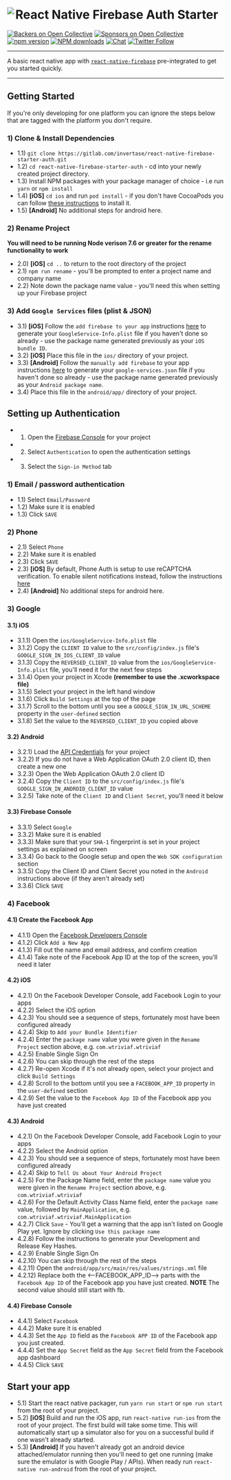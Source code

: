 # React Native Firebase Auth Starter<a href="https://rnfirebase.io"><img align="left" src="http://i.imgur.com/01XQL0x.png"></a>

[![Backers on Open Collective](https://opencollective.com/react-native-firebase/backers/badge.svg)](#backers)
[![Sponsors on Open Collective](https://opencollective.com/react-native-firebase/sponsors/badge.svg)](#sponsors)
[![npm version](https://img.shields.io/npm/v/react-native-firebase.svg?style=flat-square)](https://www.npmjs.com/package/react-native-firebase)
[![NPM downloads](https://img.shields.io/npm/dm/react-native-firebase.svg?style=flat-square)](https://www.npmjs.com/package/react-native-firebase)
[![Chat](https://img.shields.io/badge/chat-on%20discord-7289da.svg?style=flat-square)](https://discord.gg/t6bdqMs)
[![Twitter Follow](https://img.shields.io/twitter/follow/rnfirebase.svg?style=social&label=Follow)](https://twitter.com/rnfirebase)

---

A basic react native app with [`react-native-firebase`](https://github.com/invertase/react-native-firebase) pre-integrated  to get you started quickly.

---


## Getting Started

If you're only developing for one platform you can ignore the steps below that are tagged with the platform you don't require.

### 1) Clone & Install Dependencies

- 1.1) `git clone https://gitlab.com/invertase/react-native-firebase-starter-auth.git`
- 1.2) `cd react-native-firebase-starter-auth` - cd into your newly created project directory.
- 1.3) Install NPM packages with your package manager of choice - i.e run `yarn` or `npm install`
- 1.4) **[iOS]** `cd ios` and run `pod install` - if you don't have CocoaPods you can follow [these instructions](https://guides.cocoapods.org/using/getting-started.html#getting-started) to install it.
- 1.5) **[Android]** No additional steps for android here.

### 2) Rename Project

**You will need to be running Node verison 7.6 or greater for the rename functionality to work**

- 2.0) **[iOS]** `cd ..` to return to the root directory of the project
- 2.1) `npm run rename` - you'll be prompted to enter a project name and company name
- 2.2) Note down the package name value - you'll need this when setting up your Firebase project

### 3) Add `Google Services` files (plist & JSON)

- 3.1) **[iOS]** Follow the `add firebase to your app` instructions [here](https://firebase.google.com/docs/ios/setup#add_firebase_to_your_app) to generate your `GoogleService-Info.plist` file if you haven't done so already - use the package name generated previously as your `iOS bundle ID`.
- 3.2) **[iOS]** Place this file in the `ios/` directory of your project.
- 3.3) **[Android]** Follow the `manually add firebase` to your app instructions [here](https://firebase.google.com/docs/android/setup#manually_add_firebase) to generate your `google-services.json` file if you haven't done so already - use the package name generated previously as your `Android package name`.
- 3.4) Place this file in the `android/app/` directory of your project.

## Setting up Authentication

- 1) Open the [Firebase Console](https://console.firebase.google.com) for your project
- 2) Select `Authentication` to open the authentication settings
- 3) Select the `Sign-in Method` tab

### 1) Email / password authentication

- 1.1) Select `Email/Password`
- 1.2) Make sure it is enabled
- 1.3) Click `SAVE`

### 2) Phone

- 2.1) Select `Phone`
- 2.2) Make sure it is enabled
- 2.3) Click `SAVE`
- 2.3) **[iOS]** By default, Phone Auth is setup to use reCAPTCHA verification. To enable silent notifications instead, follow the instructions [here](https://firebase.google.com/docs/auth/ios/phone-auth#start-receiving-silent-notifications)
- 2.4) **[Android]** No additional steps for android here.

### 3) Google

#### 3.1) iOS

- 3.1.1) Open the `ios/GoogleService-Info.plist` file
- 3.1.2) Copy the `CLIENT ID` value to the `src/config/index.js` file's `GOOGLE_SIGN_IN_IOS_CLIENT_ID` value
- 3.1.3) Copy the `REVERSED_CLIENT_ID` value from the `ios/GoogleService-Info.plist` file, you'll need it for the next few steps
- 3.1.4) Open your project in Xcode **(remember to use the .xcworkspace file)**
- 3.1.5) Select your project in the left hand window
- 3.1.6) Click `Build Settings` at the top of the page
- 3.1.7) Scroll to the bottom until you see a `GOOGLE_SIGN_IN_URL_SCHEME` property in the `user-defined` section
- 3.1.8) Set the value to the `REVERSED_CLIENT_ID` you copied above

#### 3.2) Android

- 3.2.1) Load the [API Credentials](https://console.developers.google.com/apis/credentials) for your project
- 3.2.2) If you do not have a Web Application OAuth 2.0 client ID, then create a new one
- 3.2.3) Open the Web Application OAuth 2.0 client ID
- 3.2.4) Copy the `Client ID` to the `src/config/index.js` file's `GOOGLE_SIGN_IN_ANDROID_CLIENT_ID` value
- 3.2.5) Take note of the `Client ID` and `Client Secret`, you'll need it below

#### 3.3) Firebase Console

- 3.3.1) Select `Google`
- 3.3.2) Make sure it is enabled
- 3.3.3) Make sure that your `SHA-1` fingerprint is set in your project settings as explained on screen
- 3.3.4) Go back to the Google setup and open the `Web SDK configuration` section
- 3.3.5) Copy the Client ID and Client Secret you noted in the `Android` instructions above (if they aren't already set)
- 3.3.6) Click `SAVE`

### 4) Facebook

#### 4.1) Create the Facebook App

- 4.1.1) Open the [Facebook Developers Console](https://developers.facebook.com/apps/)
- 4.1.2) Click `Add a New App`
- 4.1.3) Fill out the name and email address, and confirm creation
- 4.1.4) Take note of the Facebook App ID at the top of the screen, you'll need it later

#### 4.2) iOS

- 4.2.1) On the Facebook Developer Console, add Facebook Login to your apps
- 4.2.2) Select the iOS option
- 4.2.3) You should see a sequence of steps, fortunately most have been configured already
- 4.2.4) Skip to `Add your Bundle Identifier`
- 4.2.4) Enter the `package name` value you were given in the `Rename Project` section above, e.g. `com.wtriviaf.wtriviaf`
- 4.2.5) Enable Single Sign On
- 4.2.6) You can skip through the rest of the steps
- 4.2.7) Re-open Xcode if it's not already open, select your project and click `Build Settings`
- 4.2.8) Scroll to the bottom until you see a `FACEBOOK_APP_ID` property in the `user-defined` section
- 4.2.9) Set the value to the `Facebook App ID` of the Facebook app you have just created

#### 4.3) Android

- 4.2.1) On the Facebook Developer Console, add Facebook Login to your apps
- 4.2.2) Select the Android option
- 4.2.3) You should see a sequence of steps, fortunately most have been configured already
- 4.2.4) Skip to `Tell Us about Your Android Project`
- 4.2.5) For the Package Name field, enter the `package name` value you were given in the `Rename Project` section above, e.g. `com.wtriviaf.wtriviaf`
- 4.2.6) For the Default Activity Class Name field, enter the `package name` value, followed by `MainApplication`, e.g. `com.wtriviaf.wtriviaf.MainApplication`
- 4.2.7) Click `Save` - You'll get a warning that the app isn't listed on Google Play yet. Ignore by clicking `Use this package name`
- 4.2.8) Follow the instructions to generate your Development and Release Key Hashes.
- 4.2.9) Enable Single Sign On
- 4.2.10) You can skip through the rest of the steps
- 4.2.11) Open the `android/app/src/main/res/values/strings.xml` file
- 4.2.12) Replace both the <--FACEBOOK_APP_ID--> parts with the `Facebook App ID` of the Facebook app you have just created. **NOTE** The second value should still start with fb.

#### 4.4) Firebase Console

- 4.4.1) Select `Facebook`
- 4.4.2) Make sure it is enabled
- 4.4.3) Set the `App ID` field as the `Facebook APP ID` of the Facebook app you just created.
- 4.4.4) Set the `App Secret` field as the `App Secret` field from the Facebook app dashboard
- 4.4.5) Click `SAVE`

## Start your app

- 5.1) Start the react native packager, run `yarn run start` or `npm run start` from the root of your project.
- 5.2) **[iOS]** Build and run the iOS app, run `react-native run-ios` from the root of your project. The first build will take some time. This will automatically start up a simulator also for you on a successful build if one wasn't already started.
- 5.3) **[Android]** If you haven't already got an android device attached/emulator running then you'll need to get one running (make sure the emulator is with Google Play / APIs). When ready run `react-native run-android` from the root of your project.
